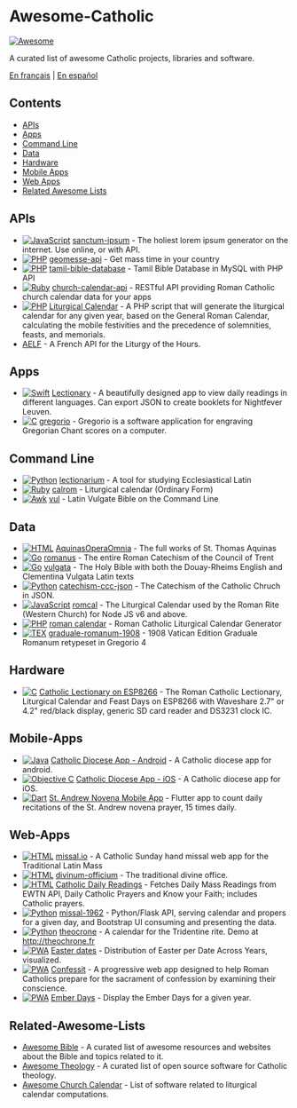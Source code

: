 # Awesome-Catholic

[![Awesome](https://cdn.rawgit.com/sindresorhus/awesome/d7305f38d29fed78fa85652e3a63e154dd8e8829/media/badge.svg)](https://github.com/sindresorhus/awesome)

A curated list of awesome Catholic projects, libraries and software.

[En français](https://github.com/servusDei2018/awesome-catholic/blob/master/README.fr.md) | [En español](https://github.com/servusDei2018/awesome-catholic/blob/master/README.es.md)

## Contents

  - [APIs](#apis)
  - [Apps](#apps)
  - [Command Line](#command-line)
  - [Data](#data)
  - [Hardware](#hardware)
  - [Mobile Apps](#mobile-apps)
  - [Web Apps](#web-apps)
  - [Related Awesome Lists](#related-awesome-lists)

## APIs

* [![JavaScript](https://img.shields.io/badge/language-JavaScript-yellow)](#) [sanctum-ipsum](https://github.com/graysonhicks/sanctum-ipsum) - The holiest lorem ipsum generator on the internet. Use online, or with API.
* [![PHP](https://img.shields.io/badge/language-PHP-blue)](#) [geomesse-api](https://github.com/carpedeum-fr/geomesse-api) - Get mass time in your country
* [![PHP](https://img.shields.io/badge/language-PHP-blue)](#) [tamil-bible-database](https://github.com/jayarathina/Tamil-Bible-Database) - Tamil Bible Database in MySQL with PHP API
* [![Ruby](https://img.shields.io/badge/language-Ruby-purple)](#) [church-calendar-api](https://github.com/igneus/church-calendar-api) - RESTful API providing Roman Catholic church calendar data for your apps
* [![PHP](https://img.shields.io/badge/language-PHP-blue)](#) [Liturgical Calendar](https://github.com/JohnRDOrazio/LiturgicalCalendar) - A PHP script that will generate the liturgical calendar for any given year, based on the General Roman Calendar, calculating the mobile festivities and the precedence of solemnities, feasts, and memorials.
* [AELF](https://api.aelf.org/) - A French API for the Liturgy of the Hours.

## Apps

* [![Swift](https://img.shields.io/badge/language-Swift-orange)](#) [Lectionary](https://github.com/Dev1an/Lectionary) - A beautifully designed app to view daily readings in different languages. Can export JSON to create booklets for Nightfever Leuven.
* [![C](https://img.shields.io/badge/language-C-gray)](#) [gregorio](https://github.com/gregorio-project/gregorio) - Gregorio is a software application for engraving Gregorian Chant scores on a computer.

## Command Line

* [![Python](https://img.shields.io/badge/language-Python-blue)](#) [lectionarium](https://github.com/davidrmcharles/lectionarium) - A tool for studying Ecclesiastical Latin
* [![Ruby](https://img.shields.io/badge/language-Ruby-purple)](#) [calrom](https://github.com/calendarium-romanum/calrom) - Liturgical calendar (Ordinary Form)
* [![Awk](https://img.shields.io/badge/language-Awk-grey)](#) [vul](https://github.com/LukeSmithxyz/vul) - Latin Vulgate Bible on the Command Line

## Data

* [![HTML](https://img.shields.io/badge/language-HTML-green)](#) [AquinasOperaOmnia](https://github.com/Geremia/AquinasOperaOmnia) - The full works of St. Thomas Aquinas
* [![Go](https://img.shields.io/badge/language-Go-cyan)](#) [romanus](https://github.com/borderstech/romanus) - The entire Roman Catechism of the Council of Trent
* [![Go](https://img.shields.io/badge/language-Go-cyan)](#) [vulgata](https://github.com/borderstech/vulgata) - The Holy Bible with both the Douay-Rheims English and Clementina Vulgata Latin texts
* [![Python](https://img.shields.io/badge/language-Python-blue)](#) [catechism-ccc-json](https://github.com/nossbigg/catechism-ccc-json) - The Catechism of the Catholic Chruch in JSON.
* [![JavaScript](https://img.shields.io/badge/language-JavaScript-yellow)](#) [romcal](https://github.com/romcal/romcal) - The Liturgical Calendar used by the Roman Rite (Western Church) for Node JS v6 and above.
* [![PHP](https://img.shields.io/badge/language-PHP-blue)](#) [roman calendar](https://github.com/jayarathina/Roman-Calendar) - Roman Catholic Liturgical Calendar Generator
* [![TEX](https://img.shields.io/badge/language-TEX-green)](#) [graduale-romanum-1908](https://github.com/ahinkley/graduale-romanum-1908) - 1908 Vatican Edition Graduale Romanum retypeset in Gregorio 4

## Hardware

* [![C](https://img.shields.io/badge/language-C-gray)](#) [Catholic Lectionary on ESP8266](https://github.com/plishman/Catholic-Lectionary-on-ESP8266) - The Roman Catholic Lectionary, Liturgical Calendar and Feast Days on ESP8266 with Waveshare 2.7" or 4.2" red/black display, generic SD card reader and DS3231 clock IC.

## Mobile-Apps

* [![Java](https://img.shields.io/badge/language-Java-orange)](#) [Catholic Diocese App - Android](https://github.com/geerlingguy/Catholic-Diocese-App-Android) - A Catholic diocese app for android.
* [![Objective C](https://img.shields.io/badge/language-Objective_C-blue)](#) [Catholic Diocese App - iOS](https://github.com/geerlingguy/Catholic-Diocese-App-iOS) - A Catholic diocese app for iOS.
* [![Dart](https://img.shields.io/badge/language-Dart-lightblue)](#) [St. Andrew Novena Mobile App](https://github.com/mftruso/st-andrew-novena) - Flutter app to count daily recitations of the St. Andrew novena prayer, 15 times daily.

## Web-Apps

* [![HTML](https://img.shields.io/badge/language-HTML-green)](#) [missal.io](https://github.com/benyanke/missal.io) - A Catholic Sunday hand missal web app for the Traditional Latin Mass
* [![HTML](https://img.shields.io/badge/language-Perl-blue)](#) [divinum-officium](https://github.com/DivinumOfficium/divinum-officium) - The traditional divine office.
* [![HTML](https://img.shields.io/badge/language-HTML-green)](#) [Catholic Daily Readings](https://github.com/tbaba007/ReactJs-Catholic-Daily-Readings-Integration-EWTN) - Fetches Daily Mass Readings from EWTN API, Daily Catholic Prayers and Know your Faith; includes Catholic prayers.
* [![Python](https://img.shields.io/badge/language-Python-blue)](#) [missal-1962](https://github.com/mmolenda/Missal1962) - Python/Flask API, serving calendar and propers for a given day, and Bootstrap UI consuming and presenting the data.
* [![Python](https://img.shields.io/badge/language-Python-blue)](#) [theocrone](https://github.com/paucazou/theochrone) - A calendar for the Tridentine rite. Demo at http://theochrone.fr
* [![PWA](https://img.shields.io/badge/Progressive-WebApp-yellow)](#) [Easter dates](https://easter-dates.gavinr.com/) - Distribution of Easter per Date Across Years, visualized.
* [![PWA](https://img.shields.io/badge/Progressive-WebApp-yellow)](#) [Confessit](https://github.com/kas-catholic/confessit-web) - A progressive web app designed to help Roman Catholics prepare for the sacrament of confession by examining their conscience.
* [![PWA](https://img.shields.io/badge/Progressive-WebApp-yellow)](#) [Ember Days](https://github.com/saint-isidore-guild/ember-days) - Display the Ember Days for a given year.

## Related-Awesome-Lists

- [Awesome Bible](https://github.com/awesome-bible/awesome-bible.github.io) - A curated list of awesome resources and websites about the Bible and topics related to it.
- [Awesome Theology](https://github.com/historical-theology/awesome-theology) - A curated list of open source software for Catholic theology.
- [Awesome Church Calendar](https://github.com/calendarium-romanum/awesome-church-calendar) - List of software related to liturgical calendar computations.
